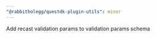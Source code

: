 ```yaml
---
"@rabbitholegg/questdk-plugin-utils": minor
---
```


Add recast validation params to validation params schema
